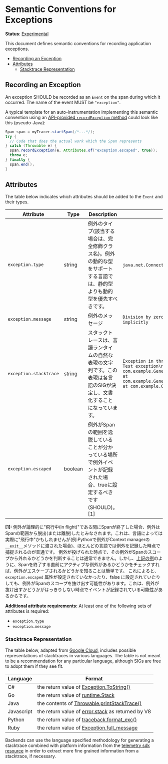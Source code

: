 # Semantic Conventions for Exceptions

**Status**: [Experimental](../../document-status.md)

This document defines semantic conventions for recording application
exceptions.

<!-- toc -->

- [Recording an Exception](#recording-an-exception)
- [Attributes](#attributes)
  - [Stacktrace Representation](#stacktrace-representation)

<!-- tocstop -->

## Recording an Exception

An exception SHOULD be recorded as an `Event` on the span during which it occurred.
The name of the event MUST be `"exception"`.

<a name="exception-end-example"></a>

A typical template for an auto-instrumentation implementing this semantic convention
using an [API-provided `recordException` method](../api.md#record-exception)
could look like this (pseudo-Java):

```java
Span span = myTracer.startSpan(/*...*/);
try {
  // Code that does the actual work which the Span represents
} catch (Throwable e) {
  span.recordException(e, Attributes.of("exception.escaped", true));
  throw e;
} finally {
  span.end();
}
```

## Attributes

The table below indicates which attributes should be added to the `Event` and
their types.

<!-- semconv exception -->
| Attribute  | Type | Description  | Examples  | Required |
|---|---|---|---|---|
| `exception.type` | string | 例外のタイプ(該当する場合は、完全修飾クラス名)。例外の動的な型をサポートする言語では、静的型よりも動的型を優先すべきです。| `java.net.ConnectException`; `OSError` | See below |
| `exception.message` | string | 例外のメッセージ | `Division by zero`; `Can't convert 'int' object to str implicitly` | See below |
| `exception.stacktrace` | string | スタックトレースは、言語ランタイムの自然な表現の文字列です。この表現は各言語のSIGが決定し、文書化することになっています。| `Exception in thread "main" java.lang.RuntimeException: Test exception\n at com.example.GenerateTrace.methodB(GenerateTrace.java:13)\n at com.example.GenerateTrace.methodA(GenerateTrace.java:9)\n at com.example.GenerateTrace.main(GenerateTrace.java:5)` | No |
| `exception.escaped` | boolean | 例外がSpanの範囲を逸脱していることが分かっている場所で例外イベントが記録された場合、trueに設定するべきです(SHOULD)。[1] |  | No |

**[1]:** 例外が論理的に"飛行中(in flight)"である間にSpanが終了した場合、例外はSpanの範囲から脱出(または離脱)したとみなされます。これは、言語によっては実際に"飛行中"かもしれませんが(例:Pythonで例外がContext managerの`__exit__`メソッドに渡された場合)、ほとんどの言語では例外を記録した時点で捕捉されるのが普通です。
例外が投げられた時点で、その例外がSpanのスコープから外れるかどうかを判断することは通常できません。しかし、[上記の例](#exception-end-example)のように、Spanを終了する直前にアクティブな例外があるかどうかをチェックすれば、例外がエスケープされるかどうかを知ることは簡単です。
これによると、`exception.escaped` 属性が設定されていなかったり、false に設定されていたりしても、例外がSpanのスコープを抜け出す可能性があります。これは、例外が抜け出すかどうかがはっきりしない時点でイベントが記録されている可能性があるからです。

**Additional attribute requirements:** At least one of the following sets of attributes is required:

* `exception.type`
* `exception.message`
<!-- endsemconv -->

### Stacktrace Representation

The table below, adapted from [Google Cloud][gcp-error-reporting], includes
possible representations of stacktraces in various languages. The table is not
meant to be a recommendation for any particular language, although SIGs are free
to adopt them if they see fit.

| Language   | Format                                                              |
| ---------- | ------------------------------------------------------------------- |
| C#         | the return value of [Exception.ToString()][csharp-stacktrace]       |
| Go         | the return value of [runtime.Stack][go-stacktrace]                  |
| Java       | the contents of [Throwable.printStackTrace()][java-stacktrace]      |
| Javascript | the return value of [error.stack][js-stacktrace] as returned by V8  |
| Python     | the return value of [traceback.format_exc()][python-stacktrace]     |
| Ruby       | the return value of [Exception.full_message][ruby-full-message]     |

Backends can use the language specified methodology for generating a stacktrace
combined with platform information from the
[telemetry sdk resource][telemetry-sdk-resource] in order to extract more fine
grained information from a stacktrace, if necessary.

[gcp-error-reporting]: https://cloud.google.com/error-reporting/reference/rest/v1beta1/projects.events/report
[java-stacktrace]: https://docs.oracle.com/javase/7/docs/api/java/lang/Throwable.html#printStackTrace%28%29
[python-stacktrace]: https://docs.python.org/3/library/traceback.html#traceback.format_exc
[js-stacktrace]: https://v8.dev/docs/stack-trace-api
[ruby-full-message]: https://ruby-doc.org/core-2.7.1/Exception.html#method-i-full_message
[csharp-stacktrace]: https://docs.microsoft.com/en-us/dotnet/api/system.exception.tostring
[go-stacktrace]: https://golang.org/pkg/runtime/debug/#Stack
[telemetry-sdk-resource]:../../resource/semantic_conventions/README.md#telemetry-sdk
